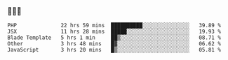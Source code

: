 ### 👋👋👋
<!--START_SECTION:waka-->
```text
PHP              22 hrs 59 mins  ██████████░░░░░░░░░░░░░░░   39.89 % 
JSX              11 hrs 28 mins  █████░░░░░░░░░░░░░░░░░░░░   19.93 % 
Blade Template   5 hrs 1 min     ██▒░░░░░░░░░░░░░░░░░░░░░░   08.71 % 
Other            3 hrs 48 mins   █▓░░░░░░░░░░░░░░░░░░░░░░░   06.62 % 
JavaScript       3 hrs 20 mins   █▒░░░░░░░░░░░░░░░░░░░░░░░   05.81 % 
```
<!--END_SECTION:waka-->
